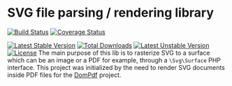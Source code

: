# SVG file parsing / rendering library
[![Build Status](https://travis-ci.org/PhenX/php-svg-lib.svg?branch=master)](https://travis-ci.org/PhenX/php-svg-lib)
[![Coverage Status](https://coveralls.io/repos/PhenX/php-svg-lib/badge.svg)](https://coveralls.io/r/PhenX/php-svg-lib)

[![Latest Stable Version](https://poser.pugx.org/phenx/php-svg-lib/v/stable)](https://packagist.org/packages/phenx/php-svg-lib) 
[![Total Downloads](https://poser.pugx.org/phenx/php-svg-lib/downloads)](https://packagist.org/packages/phenx/php-svg-lib) 
[![Latest Unstable Version](https://poser.pugx.org/phenx/php-svg-lib/v/unstable)](https://packagist.org/packages/phenx/php-svg-lib) 
[![License](https://poser.pugx.org/phenx/php-svg-lib/license)](https://packagist.org/packages/phenx/php-svg-lib)
The main purpose of this lib is to rasterize SVG to a surface which can be an image or a PDF for example, through a `\Svg\Surface` PHP interface.
This project was initialized by the need to render SVG documents inside PDF files for the [DomPdf](http://dompdf.github.io) project.